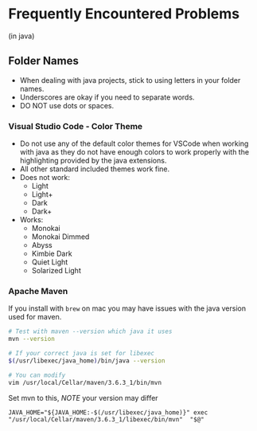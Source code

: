 # Frequently Encountered Problems

(in java)

## Folder Names

* When dealing with java projects, stick to using letters in your folder names.
* Underscores are okay if you need to separate words.
* DO NOT use dots or spaces.

### Visual Studio Code - Color Theme

* Do not use any of the default color themes for VSCode when working with java as they do not have enough colors to work properly with the highlighting provided by the java extensions.
* All other standard included themes work fine.
* Does not work:
  * Light
  * Light+
  * Dark
  * Dark+
* Works:
  * Monokai
  * Monokai Dimmed
  * Abyss
  * Kimbie Dark
  * Quiet Light
  * Solarized Light

### Apache Maven

If you install with `brew` on mac you may have issues with the java version used for maven.

```bash
# Test with maven --version which java it uses
mvn --version

# If your correct java is set for libexec
$(/usr/libexec/java_home)/bin/java --version

# You can modify 
vim /usr/local/Cellar/maven/3.6.3_1/bin/mvn
```

Set mvn to this, *NOTE* your version may differ

```text
JAVA_HOME="${JAVA_HOME:-$(/usr/libexec/java_home)}" exec "/usr/local/Cellar/maven/3.6.3_1/libexec/bin/mvn"  "$@"
```
